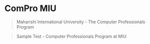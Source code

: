 # ComPro MIU
> Maharishi International University - The Computer Professionals Program

> Sample Test - Computer Professionals Program at MIU
